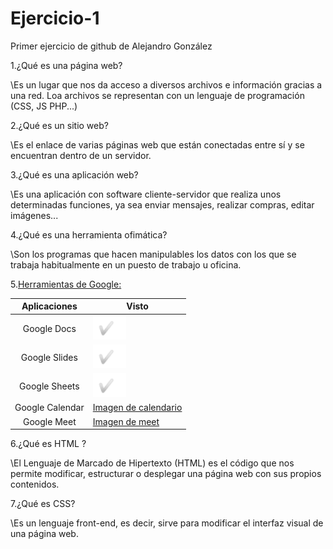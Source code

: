 # Ejercicio-1
Primer ejercicio de github de Alejandro González

1.¿Qué es una página web?

\\Es un lugar que nos da acceso a diversos archivos e información gracias a una red. Loa archivos se representan con un lenguaje de programación (CSS,
JS PHP...)

2.¿Qué es un sitio web?

\\Es el enlace de varias páginas web que están conectadas entre sí y se 
encuentran dentro de un servidor.

3.¿Qué es una aplicación web?

\\Es una aplicación con software cliente-servidor que realiza unos determinadas funciones, ya sea enviar mensajes, realizar compras, editar imágenes...

4.¿Qué es una herramienta ofimática?

\\Son los programas que hacen manipulables los datos con los que se trabaja habitualmente en un puesto de trabajo u oficina.

5.[Herramientas de Google:](https://www.google.com/intl/es-419/chrome/browser-tools/ "Enlace a la explicación")

|Aplicaciones|Visto|
|:-----------------------:|------|
|Google Docs|![Imagen que indica visto](https://github.com/alejandr2004/Ejercicio-1/blob/main/b.PNG)|
|Google Slides|![Imagen que indica visto](https://github.com/alejandr2004/Ejercicio-1/blob/main/b.PNG)|
|Google Sheets|![Imagen que indica visto](https://github.com/alejandr2004/Ejercicio-1/blob/main/b.PNG)|
|Google Calendar|[Imagen de calendario](https://github.com/alejandr2004/Ejercicio-1/blob/main/b.PNG)|
|Google Meet|[Imagen de meet]()





6.¿Qué es HTML ?

\\El Lenguaje de Marcado de Hipertexto (HTML) es el código que nos permite modificar, estructurar o desplegar una página web con sus propios contenidos.

<!DOCTYPE html>
<html lang="en">
<head>
    <meta charset="UTF-8>
    <meta http-equiv="X-UA-Compatible" content="IE=edge">
    <meta name="viewport" content="width=device-width, initial-scale=1.0">
    <title>Document</title>
</head>    
<body>

</body>
</html>










7.¿Qué es CSS?

\\Es un lenguaje front-end, es decir, sirve para modificar el interfaz visual de una página web.


